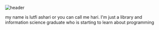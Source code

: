 ![header](https://capsule-render.vercel.app/api?type=waving&color=auto&height=200&section=header&text=Hi👋%20there&fontSize=50)

my name is lutfi ashari or you can call me hari. I'm just a library and information science graduate who is starting to learn about programming


